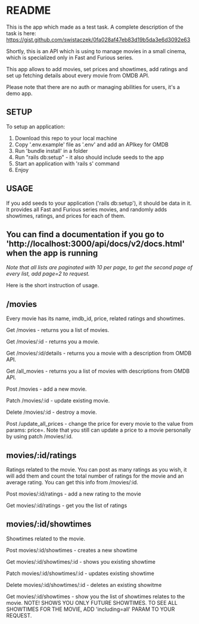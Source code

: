 # README
This is the app which made as a test task. A complete description of the task is here:
https://gist.github.com/swistaczek/0fa028af47eb83d19b5da3e6d3092e63

Shortly, this is an API which is using to manage movies in a small cinema,
which is specialized only in Fast and Furious series.

This app allows to add movies, set prices and showtimes, add ratings
and set up fetching details about every movie from OMDB API.

Please note that there are no auth or managing abilities for users, it's a demo app.

## SETUP

To setup an application:

1. Download this repo to your local machine
2. Copy '.env.example' file as '.env' and add an APIkey for OMDB
3. Run 'bundle install' in a folder
4. Run "rails db:setup" - it also should include seeds to the app
5. Start an application with 'rails s' command
6. Enjoy

## USAGE

If you add seeds to your application ('rails db:setup'), it should be data in it.
It provides all Fast and Furious series movies, and randomly adds showtimes, ratings, and prices for each of them.

## You can find a documentation if you go to 'http://localhost:3000/api/docs/v2/docs.html' when the app is running


<i>Note that all lists are paginated with 10 per page, to get the second page of every list, add page=2 to request.</i>

Here is the short instruction of usage.

## /movies

Every movie has its name, imdb_id, price, related ratings and showtimes.

Get /movies - returns you a list of movies.

Get /movies/:id - returns you a movie.

Get /movies/:id/details - returns you a movie with a description from OMDB API.

Get /all_movies - returns you a list of movies with descriptions from OMDB API.

Post /movies - add a new movie.

Patch /movies/:id - update existing movie.

Delete /movies/:id - destroy a movie.

Post /update_all_prices - change the price for every movie to the value from params: price=.
Note that you still can update a price to a movie personally by using patch /movies/:id.
## movies/:id/ratings

Ratings related to the movie.
You can post as many ratings as you wish, it will add them and count the total number of ratings for the movie and an average rating. You can get this info from /movies/:id.

Post movies/:id/ratings - add a new rating to the movie

Get movies/:id/ratings - get you the list of ratings

## movies/:id/showtimes

Showtimes related to the movie.

Post movies/:id/showtimes - creates a new showtime

Get movies/:id/showtimes/:id - shows you existing showtime

Patch movies/:id/showtimes/:id - updates existing showtime

Delete movies/:id/showtimes/:id - deletes an existing showitme

Get movies/:id/showtimes - show you the list of showtimes relates to the movie.
NOTE! SHOWS YOU ONLY FUTURE SHOWTIMES. TO SEE ALL SHOWTIMES FOR THE MOVIE, ADD 'including=all' PARAM TO YOUR REQUEST.
